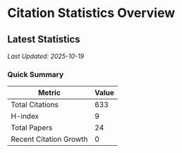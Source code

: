 # Citation Statistics Overview

## Latest Statistics
*Last Updated: 2025-10-19*

### Quick Summary
| Metric | Value |
| ------ | ----- |
| Total Citations | 633 |
| H-index | 9 |
| Total Papers | 24 |
| Recent Citation Growth | 0 |